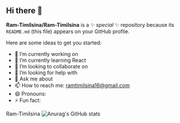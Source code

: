 ## Hi there 👋

**Ram-Timilsina/Ram-Timilsina** is a ✨ _special_ ✨ repository because its `README.md` (this file) appears on your GitHub profile.

Here are some ideas to get you started:

- 🔭 I’m currently working on 
- 🌱 I’m currently learning React
- 👯 I’m looking to collaborate on 
- 🤔 I’m looking for help with 
- 💬 Ask me about 
- 📫 How to reach me: ramtimilsina16@gmail.com
- 😄 Pronouns: 
- ⚡ Fun fact: 

Ram-Timilsina
![Anurag's GitHub stats](https://github-readme-stats.vercel.app/api?username=Ram-Timilsina&show_icons=true&theme=radical)
